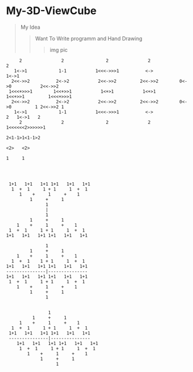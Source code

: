 # My-3D-ViewCube



>My Idea 
>>Want To Write programm and Hand Drawing
>>>img pic

                                                                                                   
         2               2                2               2                              2            
       1<->1            1-1           1<<<->>>1          <->                           1<->1         
      2<<->>2          2<->2           2<<->>2         2<<->>2        0<->0           2<<->>2        
     1<<<+>>>1        1<<+>>1           1<+>1           1<+>1        1<<+>>1         1<<<+>>>1        
      2<<->>2          2<->2           2<<->>2         2<<->>2        0<->0         1 2<<->>2 1      
       1<->1            1-1           1<<<->>>1          <->                       2   1<->1   2      
         2               2                2               2                       1<<<<<<2>>>>>>1     
                                                                                   2<1-1>1<1-1>2     
                                                                                     <2>   <2>          
                                                                                      1     1        
                                                                           
                                                                                

                                      
     1+1   1+1   1+1 1+1   1+1   1+1   
      1  +  1     1 + 1     1  +  1     
         1    +     1     +    1       
             1     +     1             
                   1                   
                   |                           
                   1                   
             1     +     1             
        1    +     1     +    1                 
     1  +  1     1 + 1     1  +  1     
    1+1   1+1   1+1 1+1   1+1   1+1    
                                         
                   1                   
             1     +     1             
        1    +     1     +    1                   
      1  +  1    1 + 1     1  +  1     
    1+1   1+1   1+1 1+1   1+1   1+1    
    ---------------|---------------    
    1+1   1+1   1+1 1+1   1+1   1+1    
     1  +  1     1 + 1     1  +  1     
        1    +     1     +    1        
             1     +     1             
                   1                   
                  
                    
                    1
              1     +     1
         1    +     1     +    1                  
      1  +  1     1 + 1     1  +  1 
     1+1   1+1   1+1 1+1   1+1   1+1 
     ---------------|---------------
        1+1   1+1   1+1 1+1   1+1   1+1
         1  +  1     1 + 1     1  +  1
            1    +     1     +    1
                 1     +     1
                       1
                                                                                            
          
      
      
      
      
      
      
      
      
      
      
      
       
